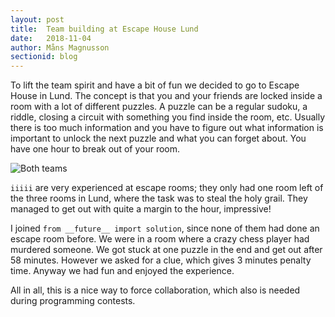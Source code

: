 ```yaml
---
layout: post
title:  Team building at Escape House Lund
date:   2018-11-04
author: Måns Magnusson
sectionid: blog
---
```


To lift the team spirit and have a bit of fun we decided to go to Escape House in Lund. The concept is that you and your friends are locked inside a room with a lot of different puzzles. A puzzle can be a regular sudoku, a riddle, closing a circuit with something you find inside the room, etc. Usually there is too much information and you have to figure out what information is important to unlock the next puzzle and what you can forget about. You have one hour to break out of your room.

![Both teams]({{site.baseurl}}/assets/imgs/all.jpg)

`iiiii` are very experienced at escape rooms; they only had one room left of the three rooms in Lund, where the task was to steal the holy grail. They managed to get out with quite a margin to the hour, impressive!

I joined `from __future__ import solution`, since none of them had done an escape room before. We were in a room where a crazy chess player had murdered someone. We got stuck at one puzzle in the end and get out after 58 minutes. However we asked for a clue, which gives 3 minutes penalty time. Anyway we had fun and enjoyed the experience.

All in all, this is a nice way to force collaboration, which also is needed during programming contests.

